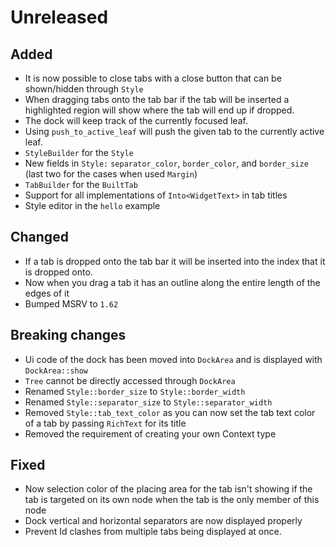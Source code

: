 # Unreleased

## Added

- It is now possible to close tabs with a close button that can be shown/hidden through `Style`
- When dragging tabs onto the tab bar if the tab will be inserted a highlighted region will show where the tab will end up if dropped.
- The dock will keep track of the currently focused leaf.
- Using `push_to_active_leaf` will push the given tab to the currently active leaf.
- `StyleBuilder` for the `Style`
- New fields in `Style:` `separator_color`, `border_color`, and `border_size` (last two for the cases when used `Margin`)
- `TabBuilder` for the `BuiltTab`
- Support for all implementations of `Into<WidgetText>` in tab titles
- Style editor in the `hello` example

## Changed

- If a tab is dropped onto the tab bar it will be inserted into the index that it is dropped onto.
- Now when you drag a tab it has an outline along the entire length of the edges of it
- Bumped MSRV to `1.62`

## Breaking changes

- Ui code of the dock has been moved into `DockArea` and is displayed with `DockArea::show`
- `Tree` cannot be directly accessed through `DockArea`
- Renamed `Style::border_size` to `Style::border_width`
- Renamed `Style::separator_size` to `Style::separator_width`
- Removed `Style::tab_text_color` as you can now set the tab text color of a tab by passing `RichText` for its title
- Removed the requirement of creating your own Context type

## Fixed

- Now selection color of the placing area for the tab isn't showing if the tab is targeted on its own node when the tab is the only member of  this node
- Dock vertical and horizontal separators are now displayed properly
- Prevent Id clashes from multiple tabs being displayed at once.